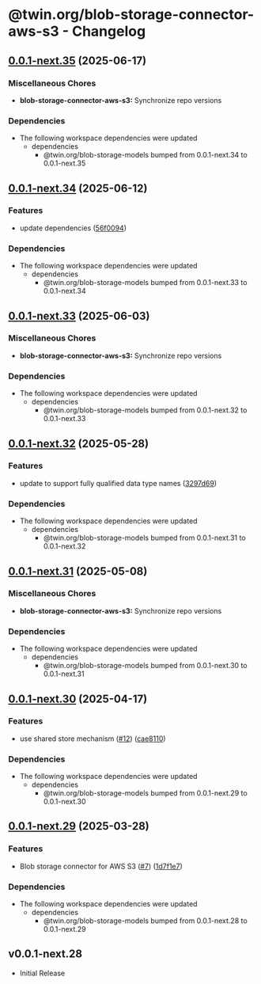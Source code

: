# @twin.org/blob-storage-connector-aws-s3 - Changelog

## [0.0.1-next.35](https://github.com/twinfoundation/blob-storage/compare/blob-storage-connector-aws-s3-v0.0.1-next.34...blob-storage-connector-aws-s3-v0.0.1-next.35) (2025-06-17)


### Miscellaneous Chores

* **blob-storage-connector-aws-s3:** Synchronize repo versions


### Dependencies

* The following workspace dependencies were updated
  * dependencies
    * @twin.org/blob-storage-models bumped from 0.0.1-next.34 to 0.0.1-next.35

## [0.0.1-next.34](https://github.com/twinfoundation/blob-storage/compare/blob-storage-connector-aws-s3-v0.0.1-next.33...blob-storage-connector-aws-s3-v0.0.1-next.34) (2025-06-12)


### Features

* update dependencies ([56f0094](https://github.com/twinfoundation/blob-storage/commit/56f0094b68d8bd22864cd899ac1b61d95540f719))


### Dependencies

* The following workspace dependencies were updated
  * dependencies
    * @twin.org/blob-storage-models bumped from 0.0.1-next.33 to 0.0.1-next.34

## [0.0.1-next.33](https://github.com/twinfoundation/blob-storage/compare/blob-storage-connector-aws-s3-v0.0.1-next.32...blob-storage-connector-aws-s3-v0.0.1-next.33) (2025-06-03)


### Miscellaneous Chores

* **blob-storage-connector-aws-s3:** Synchronize repo versions


### Dependencies

* The following workspace dependencies were updated
  * dependencies
    * @twin.org/blob-storage-models bumped from 0.0.1-next.32 to 0.0.1-next.33

## [0.0.1-next.32](https://github.com/twinfoundation/blob-storage/compare/blob-storage-connector-aws-s3-v0.0.1-next.31...blob-storage-connector-aws-s3-v0.0.1-next.32) (2025-05-28)


### Features

* update to support fully qualified data type names ([3297d69](https://github.com/twinfoundation/blob-storage/commit/3297d69d332058b0f0141002087f56ba230620e1))


### Dependencies

* The following workspace dependencies were updated
  * dependencies
    * @twin.org/blob-storage-models bumped from 0.0.1-next.31 to 0.0.1-next.32

## [0.0.1-next.31](https://github.com/twinfoundation/blob-storage/compare/blob-storage-connector-aws-s3-v0.0.1-next.30...blob-storage-connector-aws-s3-v0.0.1-next.31) (2025-05-08)


### Miscellaneous Chores

* **blob-storage-connector-aws-s3:** Synchronize repo versions


### Dependencies

* The following workspace dependencies were updated
  * dependencies
    * @twin.org/blob-storage-models bumped from 0.0.1-next.30 to 0.0.1-next.31

## [0.0.1-next.30](https://github.com/twinfoundation/blob-storage/compare/blob-storage-connector-aws-s3-v0.0.1-next.29...blob-storage-connector-aws-s3-v0.0.1-next.30) (2025-04-17)


### Features

* use shared store mechanism ([#12](https://github.com/twinfoundation/blob-storage/issues/12)) ([cae8110](https://github.com/twinfoundation/blob-storage/commit/cae8110681847a1ac4fcac968b8196694e49c320))


### Dependencies

* The following workspace dependencies were updated
  * dependencies
    * @twin.org/blob-storage-models bumped from 0.0.1-next.29 to 0.0.1-next.30

## [0.0.1-next.29](https://github.com/twinfoundation/blob-storage/compare/blob-storage-connector-aws-s3-v0.0.1-next.28...blob-storage-connector-aws-s3-v0.0.1-next.29) (2025-03-28)


### Features

* Blob storage connector for AWS S3 ([#7](https://github.com/twinfoundation/blob-storage/issues/7)) ([1d7f1e7](https://github.com/twinfoundation/blob-storage/commit/1d7f1e7d323926f7f31229d38eb5de429f6e1554))


### Dependencies

* The following workspace dependencies were updated
  * dependencies
    * @twin.org/blob-storage-models bumped from 0.0.1-next.28 to 0.0.1-next.29

## v0.0.1-next.28

- Initial Release
